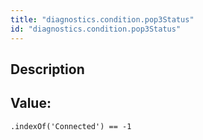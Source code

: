 ```yaml
---
title: "diagnostics.condition.pop3Status"
id: "diagnostics.condition.pop3Status"
---
```

## Description



## Value: 
```
.indexOf('Connected') == -1
```